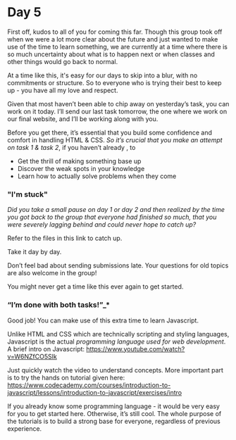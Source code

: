 # Day 5

First off, kudos to all of you for coming this far. Though this group took off when we were a lot more clear about the future and just wanted to make use of the time to learn something, we are currently at a time where there is so much uncertainty about what is to happen next or when classes and other things would go back to normal. 

At a time like this, it's easy for our days to skip into a blur, with no commitments or structure. So to everyone who is trying their best to keep up - you have all my love and respect. 

Given that most haven’t been able to chip away on yesterday’s task, you can work on it today. I’ll send our last task tomorrow, the one where we work on our final website, and I’ll be working along with you. 

Before you get there, it’s essential that you build some confidence and comfort in handling HTML & CSS. *So it’s crucial that you make an attempt on task 1 & task 2*, if you haven’t already , to  
* Get the thrill of making something base up
* Discover the weak spots in your knowledge
* Learn how to actually solve problems when they come

### "I'm stuck"

*Did you take a small pause on day 1 or day 2 and then realized by the time you got back to the group that everyone had finished so much, that you were severely lagging behind and could never hope to catch up?*

Refer to the files in this link to catch up. 

Take it day by day.

Don’t feel bad about sending submissions late. Your questions for old topics are also welcome in the group!

You might never get a time like this ever again to get started. 

### “I’m done with both tasks!”_*

Good job!
You can make use of this extra time to learn Javascript. 

Unlike HTML and CSS which are technically scripting and styling languages, Javascript is the actual *programming language used for web development*. 
A brief intro on Javascript: https://www.youtube.com/watch?v=W6NZfCO5SIk

Just quickly watch the video to understand concepts. More important part is to try the hands on tutorial given here: https://www.codecademy.com/courses/introduction-to-javascript/lessons/introduction-to-javascript/exercises/intro

If you already know some programming language - it would be very easy for you to get started here. Otherwise, it’s still cool. The whole purpose of the tutorials is to build a strong base for everyone, regardless of previous experience. 


 
